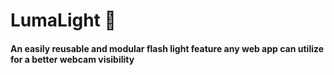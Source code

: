 # LumaLight 🔦

#### An easily reusable and modular flash light feature any web app can utilize for a better webcam visibility
